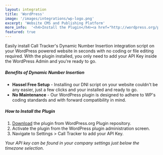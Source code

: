 ```yaml
---
layout: integration
title: 'WordPress'
image: '/images/integrations/wp-logo.png'
excerpt: 'Website CMS and Publishing Platform'
more_info:  '<h4>Install the Plugin</h4><a href="http://wordpress.org/plugins/calltracker" class="btn btn-success btn-block" target="_blank">Get the Plugin</a>'
featured: true
---
```

Easily install Call Tracker's Dynamic Number Insertion integration script on your WordPress powered website in seconds with no coding or file editing required. With the plugin installed, you only need to add your API Key inside the WordPress Admin and you're ready to go.


##### Benefits of Dynamic Number Insertion
* **Hassel Free Setup** - Installing our DNI script on your website couldn't be any easier, just a few clicks and your installed and ready to go.
* **No Maintenance** - Our WordPress plugin is designed to adhere to WP's coding standards and with forward compatibility in mind.


##### How to Install the Plugin
1. <a href="http://wordpress.org/plugins/calltracker" target="_blank">Download</a>
 the plugin from WordPress.org Plugin repository.
2. Activate the plugin from the WordPress plugin administration screen.
3. Navigate to Settings > Call Tracker to add your API Key.

*Your API key can be found in your company settings just below the timezone selection.*


